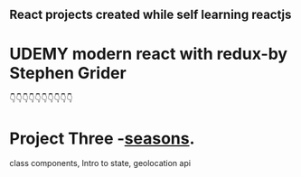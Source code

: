 ## React projects created while self learning reactjs 


# UDEMY modern react with redux-by Stephen Grider

👇👇👇👇👇👇👇👇👇👇

Project Three -[seasons](https://github.com/gokintosh/reactprojects/tree/main/seasons).
==========================
class components, Intro to state, geolocation api